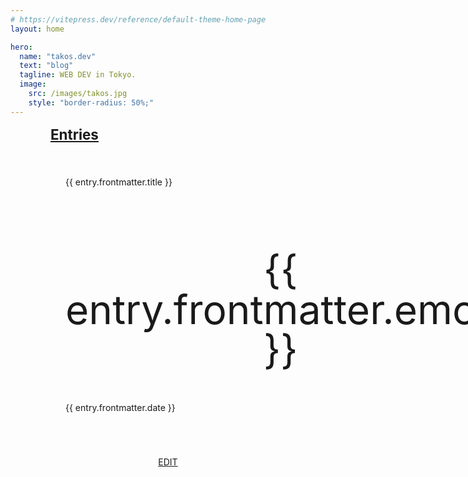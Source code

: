 ```yaml
---
# https://vitepress.dev/reference/default-theme-home-page
layout: home

hero:
  name: "takos.dev"
  text: "blog"
  tagline: WEB DEV in Tokyo.
  image:
    src: /images/takos.jpg
    style: "border-radius: 50%;"
---
```


<script setup>
import { ref } from 'vue';
import { data } from '.vitepress/entries.data.ts';
const entries = [...data].reverse().slice(0, 6);
const token = ref(window.localStorage.getItem('github_token') ?? "");
</script>

<div class="home-entries-container">
    <h3 class="entries-title">
        <a href="/entries">Entries</a>
    </h3>
    <section class="home-entries">
        <a v-for="(entry, index) in entries" :key="index" :href="entry.url">
            <p class="article-title">{{ entry.frontmatter.title }}</p>
            <p v-if="entry.frontmatter.emoji" class="emoji">{{ entry.frontmatter.emoji }}</p>
            <p v-if="entry.frontmatter.date" class="date">{{ entry.frontmatter.date }}</p>
        </a>
    </section>
</div>
<div v-if="token" class="edit-link-container">
<a href="/edit/">EDIT</a>
</div>

<style>
.home-entries-container {
    padding: 0 24px;
}

.home-entries-container h3.entries-title {
    margin: 0 auto;
    max-width: 1152px;
    display: grid;
    grid-template-columns: 1fr;
    gap: 16px;
    margin-bottom: 16px;
    font-size: 1.4rem;
    font-weight: bolder;
}

.home-entries-container .home-entries {
    margin: 0 auto;
    max-width: 1152px;
    display: grid;
    grid-template-columns: 1fr;
    gap: 16px;
}

.home-entries-container .home-entries a {
    display: flex;
    flex-direction: column;
    background-color: var(--vp-c-bg-soft);
    border: 1px solid var(--vp-c-border);
    padding: 24px;
    height: 100%;
    border-radius: 4px; 
}
.home-entries-container .home-entries a:hover {
    background-color: var(--vp-c-bg-soft-up);
}

.home-entries-container .home-entries a .article-title {
    flex: 1;
}

.home-entries-container .home-entries a .emoji {
    font-size: 64px;
    line-height: 64px;
    text-align: center;
    height: 100px;
    padding: 20px 0;
    display: flex;
    align-items: center;
    justify-content: center;
}

.edit-link-container {
    margin-top: 5rem;
    text-align: center;
}

@media (min-width: 640px) {
    .home-entries-container {
        padding: 0 48px;
    }
    .home-entries-container h3.entries-title {
        grid-template-columns: 1fr 1fr;    
    }
    .home-entries-container .home-entries {
        grid-template-columns: 1fr 1fr;    
    }
}
@media (min-width: 960px) {
    .home-entries-container {
        padding: 0 64px;
    }
    .home-entries-container h3.entries-title {
        grid-template-columns: 1fr 1fr 1fr;    
    }
    .home-entries-container .home-entries {
        grid-template-columns: 1fr 1fr 1fr;    
    }
}
</style>
